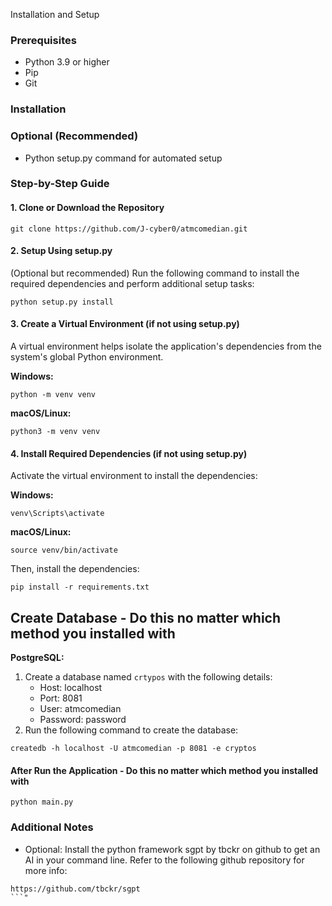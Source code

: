 Installation and Setup

### Prerequisites

* Python 3.9 or higher
* Pip
* Git

### Installation

### Optional (Recommended)

* Python setup.py command for automated setup



### Step-by-Step Guide

#### 1. Clone or Download the Repository

```
git clone https://github.com/J-cyber0/atmcomedian.git
```

#### 2. Setup Using setup.py

(Optional but recommended) Run the following command to install the required dependencies and perform additional setup tasks:

```
python setup.py install
```

#### 3. Create a Virtual Environment (if not using setup.py)

A virtual environment helps isolate the application's dependencies from the system's global Python environment.

**Windows:**

```
python -m venv venv
```

**macOS/Linux:**

```
python3 -m venv venv
```

#### 4. Install Required Dependencies (if not using setup.py)

Activate the virtual environment to install the dependencies:

**Windows:**

```
venv\Scripts\activate
```

**macOS/Linux:**

```
source venv/bin/activate
```

Then, install the dependencies:

```
pip install -r requirements.txt
```

## Create Database - Do this no matter which method you installed with

**PostgreSQL:**

1. Create a database named `crtypos` with the following details:
   * Host: localhost
   * Port: 8081
   * User: atmcomedian
   * Password: password
2. Run the following command to create the database:

```
createdb -h localhost -U atmcomedian -p 8081 -e cryptos
```

#### After Run the Application - Do this no matter which method you installed with

```
python main.py
```

### Additional Notes

* Optional: Install the python framework sgpt by tbckr on github to get an AI in your command line. Refer to the following github repository for more info:

 ```
 https://github.com/tbckr/sgpt
 ```"